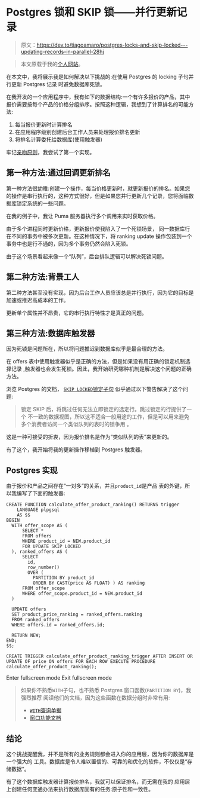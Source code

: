 # Postgres 锁和 SKIP 锁——并行更新记录

> 原文：<https://dev.to/tiagoamaro/postgres-locks-and-skip-locked---updating-records-in-parallel-28hj>

> 本文原载于我的[个人网站](https://www.tiagoamaro.com.br/2018/01/10/postgres-locks/)。

在本文中，我将展示我是如何解决以下挑战的:在使用 Postgres 的 locking 子句并行更新 Postgres 记录
时避免数据库死锁。

在我开发的一个应用程序中，我有如下的数据结构:一个有许多报价的产品，其中报价需要按每个产品的价格分组排序。按照这种逻辑，我想到了计算排名的可能方法:

1.  每当报价更新时计算排名
2.  在应用程序级别创建后台工作人员来处理报价排名更新
3.  将排名计算委托给数据库(使用触发器)

牢记[亲吻原则](https://en.wikipedia.org/wiki/KISS_principle)，我尝试了第一个实现。

## 第一种方法:通过回调更新排名

第一种方法很幼稚:创建一个操作，每当价格更新时，就更新报价的排名。如果您的操作是串行执行的，这种方式很好，但是如果您并行更新几个记录，您将面临数据库锁定系统的一些问题。

在我的例子中，我让 Puma 服务器执行多个调用来实时获取价格。

由于多个进程同时更新价格，更新报价使我陷入了一个死锁场景，
同一数据库行在不同的事务中被多次更新。在这种情况下，将 ranking
update 操作包装到一个事务中也是行不通的，因为多个事务仍然会陷入死锁。

由于这个场景看起来像一个“队列”，后台排队逻辑可以解决死锁问题。

## 第二种方法:背景工人

第二种方法甚至没有实现，因为后台工作人员应该总是并行执行，因为它的目标是
加速或推迟高成本的工作。

更新单个属性并不昂贵，它的串行执行特性才是真正的问题。

## 第三种方法:数据库触发器

因为死锁是问题所在，所以将问题推迟到数据库似乎是最合理的方法。

在 offers 表中使用触发器似乎是正确的方法，但是如果没有用正确的锁定机制选择记录
,触发器也会发生死锁。因此，我开始研究哪种机制是解决这个问题的正确方法。

浏览 Postgres 的文档， [`SKIP LOCKED`锁定子句](https://www.postgresql.org/docs/10/static/sql-select.html#SQL-FOR-UPDATE-SHARE)
似乎通过以下警告解决了这个问题:

> 锁定 SKIP 后，将跳过任何无法立即锁定的选定行。跳过锁定的行提供了一个
> 不一致的数据视图，所以这不适合一般用途的工作，但是可以用来避免多个消费者访问一个类似队列的表时的锁争用
> 。

这是一种可接受的折衷，因为报价排名是作为“类似队列的表”来更新的。

有了这个，我开始将我的更新操作移植到 Postgres 触发器。

## Postgres 实现

由于报价和产品之间存在“一对多”的关系，并且`product_id`是产品
表的外键，所以我编写了下面的触发器:

```
CREATE FUNCTION calculate_offer_product_ranking() RETURNS trigger
    LANGUAGE plpgsql
    AS $$
BEGIN
  WITH offer_scope AS (
      SELECT *
      FROM offers
      WHERE product_id = NEW.product_id
      FOR UPDATE SKIP LOCKED
  ), ranked_offers AS (
      SELECT
        id,
        row_number()
        OVER (
          PARTITION BY product_id
          ORDER BY CAST(price AS FLOAT) ) AS ranking
      FROM offer_scope
      WHERE offer_scope.product_id = NEW.product_id
  )

  UPDATE offers
  SET product_price_ranking = ranked_offers.ranking
  FROM ranked_offers
  WHERE offers.id = ranked_offers.id;

  RETURN NEW;
END;
$$;

CREATE TRIGGER calculate_offer_product_ranking_trigger AFTER INSERT OR UPDATE OF price ON offers FOR EACH ROW EXECUTE PROCEDURE calculate_offer_product_ranking(); 
```

Enter fullscreen mode Exit fullscreen mode

> 如果你不熟悉`WITH`子句，也不熟悉 Postgres 窗口函数(`PARTITION BY`)，我强烈推荐
> 阅读他们的文档，因为这些函数在数据分组时非常有用:
> 
> *   [`WITH`查询单据](https://www.postgresql.org/docs/current/static/queries-with.html)
> *   [窗口功能文档](https://www.postgresql.org/docs/current/static/tutorial-window.html)

## 结论

这个挑战提醒我，并不是所有的业务规则都会进入你的应用层，因为你的数据库是一个强大的
工具。数据库是令人难以置信的、可靠的和优化的软件，不仅仅是“存储数据”。

有了这个数据库触发器计算报价排名，我就可以保证排名，而无需在我的
应用层上创建任何变通办法来执行数据库固有的任务:原子性和一致性。